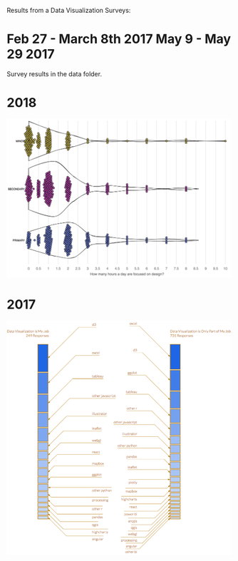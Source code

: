 Results from a Data Visualization Surveys:

Feb 27 - March 8th 2017
May 9 - May 29 2017
======

Survey results in the data folder.

# 2018

[![design time distribution](visualization/2018_results_viz.png "design time distribution")](https://medium.com/@Elijah_Meeks/2018-data-visualization-survey-results-26a90856476b)

# 2017

[![Tool Split](visualization/tool_makeup_by_focus.png "tool split")](https://medium.com/p/40688830b9f2)
